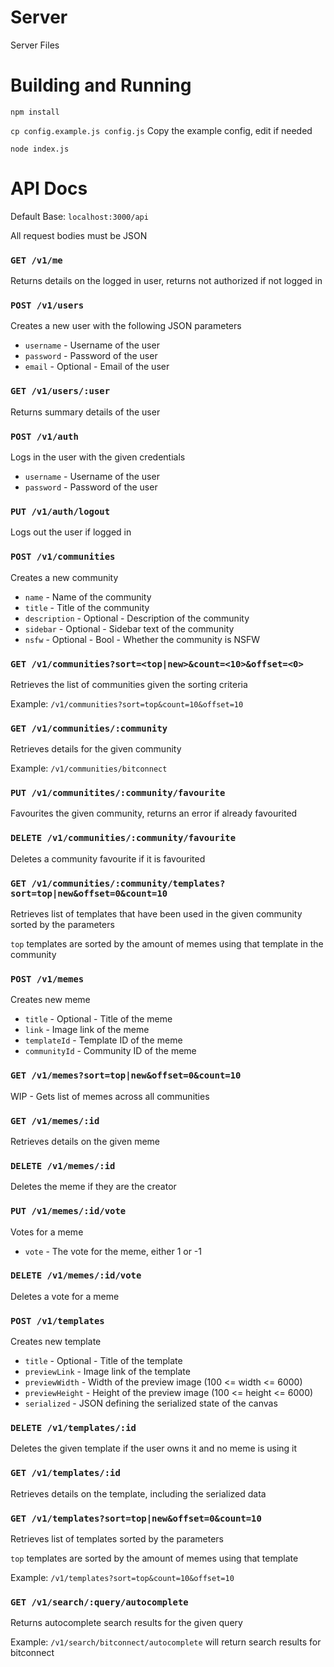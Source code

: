 # Server
Server Files

# Building and Running

`npm install`

`cp config.example.js config.js` Copy the example config, edit if needed

`node index.js`


# API Docs

Default Base: `localhost:3000/api`

All request bodies must be JSON

### `GET /v1/me`

Returns details on the logged in user, returns not authorized if not logged in

### `POST /v1/users`

Creates a new user with the following JSON parameters

- `username` - Username of the user
- `password` - Password of the user
- `email` - Optional - Email of the user

### `GET /v1/users/:user`

Returns summary details of the user

### `POST /v1/auth`

Logs in the user with the given credentials

- `username` - Username of the user
- `password` - Password of the user

### `PUT /v1/auth/logout`

Logs out the user if logged in

### `POST /v1/communities`

Creates a new community

- `name` - Name of the community
- `title` - Title of the community
- `description` - Optional - Description of the community
- `sidebar` - Optional - Sidebar text of the community
- `nsfw` - Optional - Bool - Whether the community is NSFW

### `GET /v1/communities?sort=<top|new>&count=<10>&offset=<0>`

Retrieves the list of communities given the sorting criteria

Example: `/v1/communities?sort=top&count=10&offset=10`

### `GET /v1/communities/:community`

Retrieves details for the given community

Example: `/v1/communities/bitconnect`

### `PUT /v1/communitites/:community/favourite`

Favourites the given community, returns an error if already favourited

### `DELETE /v1/communities/:community/favourite`

Deletes a community favourite if it is favourited

### `GET /v1/communities/:community/templates?sort=top|new&offset=0&count=10`

Retrieves list of templates that have been used in the given community sorted by the parameters

`top` templates are sorted by the amount of memes using that template in the community

### `POST /v1/memes`

Creates new meme

- `title` - Optional - Title of the meme
- `link` - Image link of the meme
- `templateId` - Template ID of the meme
- `communityId` - Community ID of the meme

### `GET /v1/memes?sort=top|new&offset=0&count=10`

WIP - Gets list of memes across all communities

### `GET /v1/memes/:id`

Retrieves details on the given meme

### `DELETE /v1/memes/:id`

Deletes the meme if they are the creator

### `PUT /v1/memes/:id/vote`

Votes for a meme

- `vote` - The vote for the meme, either 1 or -1

### `DELETE /v1/memes/:id/vote`

Deletes a vote for a meme

### `POST /v1/templates`

Creates new template

- `title` - Optional - Title of the template
- `previewLink` - Image link of the template
- `previewWidth` - Width of the preview image (100 <= width <= 6000)
- `previewHeight` - Height of the preview image (100 <= height <= 6000)
- `serialized` - JSON defining the serialized state of the canvas

### `DELETE /v1/templates/:id`

Deletes the given template if the user owns it and no meme is using it

### `GET /v1/templates/:id`

Retrieves details on the template, including the serialized data

### `GET /v1/templates?sort=top|new&offset=0&count=10`

Retrieves list of templates sorted by the parameters

`top` templates are sorted by the amount of memes using that template

Example: `/v1/templates?sort=top&count=10&offset=10`

### `GET /v1/search/:query/autocomplete`

Returns autocomplete search results for the given query

Example: `/v1/search/bitconnect/autocomplete` will return search results for bitconnect

